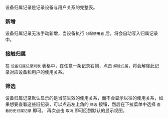 设备归属记录是记录设备与用户关系的完整表。

### 新增

设备归属记录无法手动新增，当设备执行 `分配使用者` 后，将会自动写入归属记录中。

### 接触归属

在 `设备归属记录列表` 表格中，在任意一条记录右侧，点击 `解除归属`，将会解除此记录对应设备和用户的使用关系。

### 筛选

设备归属记录默认显示的是当前生效的使用关系，而不会显示以往的使用关系，如果想要查看这些旧纪录，可以点击左上角的 `筛选` 按钮，然后在下拉菜单中选择 `查看历史归属记录` 即可。 再次点击 `取消` 即可回到默认的显示视图。
